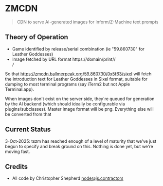 # ZMCDN

> CDN to serve AI-generated images for Inform/Z-Machine text prompts

## Theory of Operation

- Game identified by release/serial combination (ie "59.860730" for Leather Goddesses)
- Image fetched by URL format https://domain/print/<game ID>/<address>/<format>

So that https://zmcdn.ballmerpeak.org/59.860730/0x5f63/sixel will fetch the introduction text for Leather Goddesses in Sixel format, suitable for dumping to most terminal programs (say iTerm2 but not Apple Terminal.app).

When images don't exist on the server side, they're queued for generation by the AI backend (which should ideally be configurable via plugins/subclasses). Master image format will be png. Everything else will be converted from that

## Current Status
3-Oct-2025: tszm has reached enough of a level of maturity that we've just begun to specify and break ground on this. Nothing is done yet, but we're moving fast.

## Credits
- All code by Christopher Shepherd <node@js.contractors>